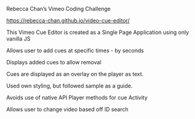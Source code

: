 Rebecca Chan’s Vimeo Coding Challenge

https://rebecca-chan.github.io/video-cue-editor/

This Vimeo Cue Editor is created as a Single Page Application using only vanilla JS

Allows user to add cues at specific times - by seconds

Displays added cues to allow removal

Cues are displayed as an overlay on the player as text.

Used own styling, but followed sample as a guide.

Avoids use of native API Player methods for cue Activity

Allows user to change video based off ID search
